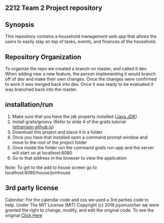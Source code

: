 ## 2212 Team 2 Project repository

## Synopsis

This repository contains a household management web app that allows the users to easily stay on top of tasks, events, and finances of the household.

##  Repository Organization

To organize the repo we created a branch on master, and called it dev.  When adding new a new feature, the person implementing it would
branch off of dev and make their own changes. Once the changes were confirmed to work it was merged back into dev. Once it was ready to 
be evaluated it was branched back into the master.

##  installation/run

1. Make sure that you have the jdk property installed ([Java JDK](https://www3.ntu.edu.sg/home/ehchua/programming/howto/JDK_Howto.html))
2. Install grails/groovy (Refer to slide 4 of the grails tutorial ([ethamajin.github.io](https://ethamajin.github.io/CS2212B-2017/TUTORIALS.html))
3. Download this project and place it in a folder
4. Once you have that installed open a command prompt window and move to the root of the project folder
5. Once inside the folder run the command grails run-app and the server will start on at localhost:8080
6. Go to that address in the browser to view the application

Note: To get to the add to house screen go to localhost:8080/house/joinhouse


##  3rd party license

Calendar: For the calendar code and css we used a 3rd parties code to help. Under The MIT License (MIT) Copyright (c) 2016 jujumuncher we were granted the right to change, modify, and edit the original code. To see the original [Click Here](https://github.com/jujumuncher/caleandar)
